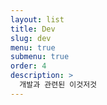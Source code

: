 ```yaml
---
layout: list
title: Dev
slug: dev
menu: true
submenu: true
order: 4
description: >
  개발과 관련된 이것저것
---
```

